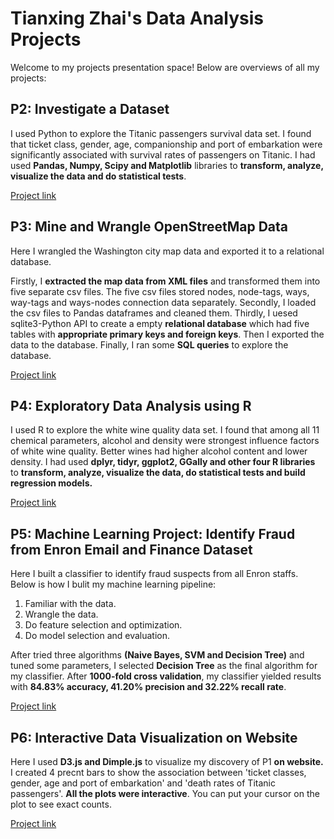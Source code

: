# Tianxing Zhai's Data Analysis Projects
Welcome to my projects presentation space! Below are overviews of all my projects:
## P2: Investigate a Dataset
I used Python to explore the 
Titanic passengers survival data set. I found that ticket class, gender, age, companionship and 
port of embarkation were significantly associated with survival rates 
of passengers on Titanic. I had used **Pandas, Numpy, Scipy and Matplotlib** libraries to 
**transform, analyze, visualize the data and do statistical tests**.


[Project link](https://github.com/ztx0617/Udacity_projects/tree/master/p2)
## P3: Mine and Wrangle OpenStreetMap Data
Here I wrangled the Washington city map data and exported it to a relational database.


Firstly, I **extracted the map data from XML files** and transformed them into five separate csv files. 
The five csv files stored nodes, node-tags, ways, way-tags and ways-nodes connection data 
separately. Secondly, I loaded the csv files to Pandas dataframes and cleaned them. 
Thirdly, I uesed sqlite3-Python API to create a empty **relational database** which had five tables
with **appropriate primary keys and foreign keys**. Then I exported the data to the database. 
Finally, I ran some **SQL queries** to explore the database.

[Project link](https://github.com/ztx0617/Udacity_projects/tree/master/p3)
## P4: Exploratory Data Analysis using R
I used R to explore the white wine quality data set. I found that 
among all 11 chemical parameters, alcohol and density were strongest influence factors of white wine quality.
 Better wines had higher alcohol content and lower density. 
 I had used **dplyr, tidyr, ggplot2, GGally and other four R libraries** to 
**transform, analyze, visualize the data, do statistical tests and build regression models.**

[Project link](https://github.com/ztx0617/Udacity_projects/tree/master/p4)
## P5: Machine Learning Project: Identify Fraud from Enron Email and Finance Dataset
Here I built a classifier to identify fraud suspects from all Enron staffs. 
Below is how I bulit my machine learning pipeline:

1. Familiar with the data.
2. Wrangle the data.
3. Do feature selection and optimization.
4. Do model selection and evaluation.

After tried three algorithms **(Naive Bayes, SVM and Decision Tree)** and tuned some parameters,
I selected **Decision Tree** as the final algorithm for my classifier. 
After **1000-fold cross validation**, my classifier yielded results with **84.83% accuracy,
41.20% precision and 32.22% recall rate**.

[Project link](https://github.com/ztx0617/Udacity_projects/tree/master/p5)
## P6: Interactive Data Visualization on Website
Here I used **D3.js and Dimple.js** to visualize my discovery of P1 **on website.** 
I created 4 precnt bars to show the association between 'ticket classes, gender, 
age and port of embarkation' and 'death rates of Titanic passengers'. 
**All the plots were interactive**. You can put your cursor on the plot to see exact counts.

[Project link](https://github.com/ztx0617/Udacity_projects/tree/master/p6)
